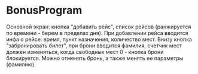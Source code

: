 # BonusProgram
Основной экран: кнопка "добавить рейс", список рейсов (ранжируется по времени - берем в пределах дня). При добавлении рейса вводится инфа о рейсе: время, пункт назначения, количество мест. Внизу кнопка "забронировать билет", при брони вводится фамилия, счетчик мест должен изменяться, когда свободных мест 0 - кнопка брони блокируется. Можно отменять бронь, а также менять ее параметры (фамилию).
